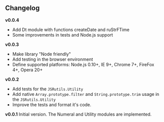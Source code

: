Changelog
----------

**v0.0.4**
 * Add Dt module with functions createDate and ruStrFTime
 * Some improvements in tests and Node.js support

**v0.0.3**
 * Make library "Node friendly"
 * Add testing in the browser environment
 * Define supported platforms: Node.js 0.10+, IE 9+, Chrome 7+, FireFox 4+, Opera 20+

**v0.0.2**
 * Add tests for the `JSRutils.Utility`
 * Add native `Array.prototype.filter` and `String.prototype.trim` usage in the `JSRutils.Utility`
 * Improve the tests and format it's code.

**v0.0.1**
Initial version. The Numeral and Utility modules are implemented.
